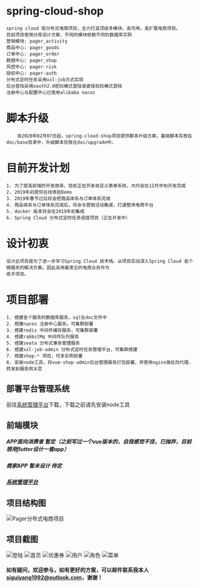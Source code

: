 # spring-cloud-shop
    spring cloud 版分布式电商项目，全力打造顶级多模块，高可用，高扩展电商项目。
    目前项目使用分库设计方案，不同的模块依赖不同的数据库实例
    营销模块: pager_activity 
    商品中心: pager_goods 
    订单中心: pager_order 
    数据中心: pager_shop 
    风控中心: pager-risk 
    授权中心: pager-auth
    分布式定时任务采用xxl-job方式实现
    后台登陆采用oauth2.0密码模式登陆或者授权码模式登陆
    注册中心与配置中心已使用alibaba nacos
# 脚本升级
```
    自2020年02月07日起，spring-cloud-shop项目提供脚本升级方案，基础脚本存放在doc/base目录中，升级脚本存放在doc/upgrade中。
```
# 目前开发计划
    1. 为了提高前端的开发效率，目前正在开发自定义表单系统，大约会在12月中旬开发完成
    2. 2019年初提供在线体验Demo
    3. 2019年春节过后将会把商品体系与订单体系完成
    4. 商品体系与订单体系完成后，将会与营销活动集成，打通整体电商平台
    5. docker 版本将会在2019年初集成
    6. Spring Cloud 分布式定时任务调度项目（正在开发中）

# 设计初衷
    设计此项目是为了进一步学习Spring Cloud 技术栈。从项目实战深入Spring Cloud 各个微服务的解决方案。因此采用最常见的电商业务作为
    练手项目。
# 项目部署
    1. 搭建各个服务的数据库服务，sql在doc文件中
    2. 搭建nacos 注册中心服务，可集群部署
    3. 搭建redis 中间件缓存服务，可集群部署
    4. 搭建rabbitMq 中间件队列服务
    5. 搭建seata 分布式事务管理服务
    6. 搭建xxl-job-admin 分布式定时任务管理平台，可集群搭建
    7. 搭建shop-* 项目，可多实例部署
    8. 安装node工具，将vue-shop-admin后台管理服务打包部署，并使用nginx做反向代理，转发到服务网关层
   
## 部署平台管理系统
   前往[系统管理平台](https://github.com/SiGuiyang/vue-shop-admin.git)下载，下载之前请先安装node工具


## 前端模块
##### APP面向消费者 暂定（之前写过一个vue版本的，自我感觉不佳，已抛弃，目前想用flutter设计一套app）<br/>
##### 商家APP 暂未设计 待定 <br />
##### [系统管理平台](https://github.com/SiGuiyang/vue-shop-admin.git)
## 项目结构图
![Pager分布式电商项目](https://github.com/SiGuiyang/spring-cloud-shop/blob/master/images/pager_shop.jpg "Pager分布式电商项目")

## 项目截图
![登陆](https://github.com/SiGuiyang/spring-cloud-shop/blob/master/images/login.png "Pager分布式电商项目")
![首页](https://github.com/SiGuiyang/spring-cloud-shop/blob/master/images/home.png "Pager分布式电商项目")
![优惠券](https://github.com/SiGuiyang/spring-cloud-shop/blob/master/images/coupon.png "Pager分布式电商项目")
![用户](https://github.com/SiGuiyang/spring-cloud-shop/blob/master/images/user.png "Pager分布式电商项目")
![角色](https://github.com/SiGuiyang/spring-cloud-shop/blob/master/images/role.png "Pager分布式电商项目")
![菜单](https://github.com/SiGuiyang/spring-cloud-shop/blob/master/images/menu.png "Pager分布式电商项目")

#### 如有疑问，欢迎参与，如有更好的方案，可以邮件联系我本人**siguiyang1992@outlook.com**，谢谢！
